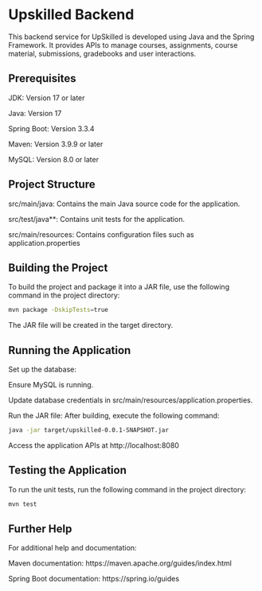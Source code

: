 # **Upskilled Backend**
This backend service for UpSkilled is developed using Java and the Spring Framework. It provides APIs to manage courses, assignments, course material, submissions, gradebooks and user interactions.

## Prerequisites
<p>JDK: Version 17 or later</p>
<p>Java: Version 17</p>
<p>Spring Boot: Version 3.3.4</p>
<p>Maven: Version 3.9.9 or later</p>
<p>MySQL: Version 8.0 or later</p>

## Project Structure
<p>src/main/java: Contains the main Java source code for the application.</p>
<p>src/test/java**: Contains unit tests for the application.</p>
<p>src/main/resources: Contains configuration files such as application.properties</p>

## Building the Project
<p>To build the project and package it into a JAR file, use the following command in the project directory:</p>

```bash
mvn package -DskipTests=true
```
The JAR file will be created in the target directory.

## Running the Application
<p>Set up the database:</p>
<p>Ensure MySQL is running.</p>
<p>Update database credentials in src/main/resources/application.properties.</p>
<p>Run the JAR file: After building, execute the following command:</p>

```bash
java -jar target/upskilled-0.0.1-SNAPSHOT.jar
```
Access the application APIs at http://localhost:8080
                                            
## Testing the Application
<p>To run the unit tests, run the following command in the project directory: </p>

```bash
mvn test
```

## Further Help
<p>For additional help and documentation:</p>
<p>Maven documentation: https://maven.apache.org/guides/index.html</p>
<p>Spring Boot documentation: https://spring.io/guides</p>
